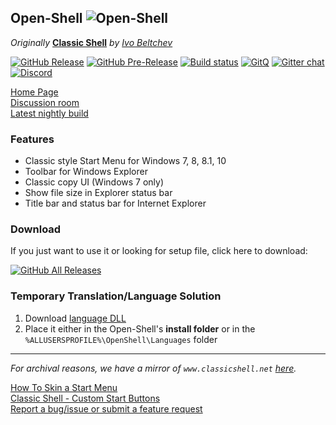 ## Open-Shell ![Open-Shell](/Src/Setup/OpenShell.ico)

*Originally* **[Classic Shell](http://www.classicshell.net)** *by [Ivo Beltchev](https://sourceforge.net/u/ibeltchev/profile/)*

[![GitHub Release](https://img.shields.io/github/release/Open-Shell/Open-Shell-Menu.svg)](https://github.com/Open-Shell/Open-Shell-Menu/releases) [![GitHub Pre-Release](https://img.shields.io/github/release/Open-Shell/Open-Shell-Menu/all.svg)](https://github.com/Open-Shell/Open-Shell-Menu/releases) [![Build status](https://ci.appveyor.com/api/projects/status/2wj5x5qoypfjj0tr/branch/master?svg=true)](https://ci.appveyor.com/project/passionate-coder/open-shell-menu/branch/master) [![GitQ](https://gitq.com/badge.svg)](https://gitq.com/passionate-coder/Classic-Start) [![Gitter chat](https://badges.gitter.im/gitterHQ/gitter.png)](https://gitter.im/open-shell/Lobby) [![Discord](https://img.shields.io/discord/757701054782636082?color=%4E5D94&label=Discord&logo=discord&logoColor=white)](https://discord.gg/7H6arr5)

[Home Page](https://open-shell.github.io/Open-Shell-Menu)  
[Discussion room](https://gitter.im/Open-Shell)  
[Latest nightly build](https://ci.appveyor.com/project/passionate-coder/open-shell-menu/branch/master/artifacts)  

### Features
- Classic style Start Menu for Windows 7, 8, 8.1, 10
- Toolbar for Windows Explorer
- Classic copy UI (Windows 7 only)
- Show file size in Explorer status bar
- Title bar and status bar for Internet Explorer

### Download
If you just want to use it or looking for setup file, click here to download:

[![GitHub All Releases](https://img.shields.io/github/downloads/Open-Shell/Open-Shell-Menu/total?style=for-the-badge)](https://github.com/Open-Shell/Open-Shell-Menu/releases)

### Temporary Translation/Language Solution
1. Download [language DLL](https://coddec.github.io/Classic-Shell/www.classicshell.net/translations/index.html)  
2. Place it either in the Open-Shell's __install folder__ or in the `%ALLUSERSPROFILE%\OpenShell\Languages` folder

---

*For archival reasons, we have a mirror of `www.classicshell.net` [here](https://coddec.github.io/Classic-Shell/www.classicshell.net/).*

[How To Skin a Start Menu](https://coddec.github.io/Classic-Shell/www.classicshell.net/tutorials/skintutorial.html)  
[Classic Shell - Custom Start Buttons](https://coddec.github.io/Classic-Shell/www.classicshell.net/tutorials/buttontutorial.html)  
[Report a bug/issue or submit a feature request](https://github.com/Open-Shell/Open-Shell-Menu/issues)
